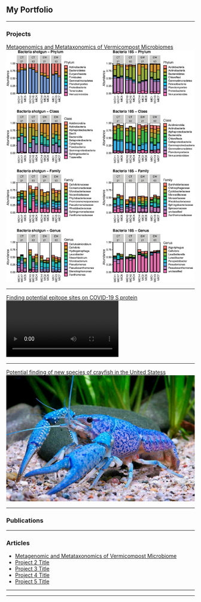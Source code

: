 ## My Portfolio

---

### Projects 

[Metagenomics and Metataxonomics of Vermicompost Microbiomes](/vermicompost)
<img src="images/relativeAbundance-bacteria.jpeg"/>

---
[Finding potential epitope sites on COVID-19 S protein](/pdf/sample_presentation.pdf)
<video src="https://user-images.githubusercontent.com/56312676/206598179-2b8f7631-bdcf-4c5e-99d8-5e8c8ad2cfb8.mov" controls="controls" style="max-width: 730px;">
</video>

---
[Potential finding of new species of crayfish in the United Statess](/crayfish)
<img src="images/crayfish.jpeg"/>

---

### Publications


---

### Articles 

- [Metagenomic and Metataxonomics of Vermicompost Microbiome](http://example.com/)
- [Project 2 Title](http://example.com/)
- [Project 3 Title](http://example.com/)
- [Project 4 Title](http://example.com/)
- [Project 5 Title](http://example.com/)

---




---
<!-- <p style="font-size:11px">Page template forked from <a href="https://github.com/evanca/quick-portfolio">evanca</a></p> -->
<!-- Remove above link if you don't want to attibute -->
